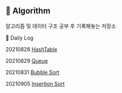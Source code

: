 
:pencil:  Algorithm
------------
알고리즘 및 데이터 구조 공부 후 기록해놓는 저장소


:pushpin: Daily Log

20210828
[HashTable](Algorithm/src/inflearn/Aug28th.java)

20210829
[Queue](Algorithm/src/inflearn/QueueTest.java)

20210831
[Bubble Sort](Algorithm/src/inflearn/BubbleSort.java)

20210905
[Insertion Sort](Algorithm/src/inflearn/InsertionSort.java)


